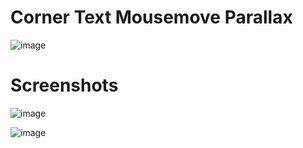 # Corner Text Mousemove Parallax

![image](https://user-images.githubusercontent.com/72864817/173788759-01277117-a6cd-4208-8c03-9021bc0a0240.png)

# Screenshots

![image](https://user-images.githubusercontent.com/72864817/174557019-f5880cc2-7040-46b3-911d-a779af743b1d.png)




![image](https://user-images.githubusercontent.com/72864817/174557171-df8bdd96-2bd6-4766-8f10-5ee7ea7833af.png)

